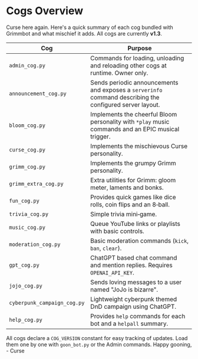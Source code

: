 # Cogs Overview

Curse here again. Here's a quick summary of each cog bundled with Grimmbot and
what mischief it adds. All cogs are currently **v1.3**.

| Cog | Purpose |
| --- | ------- |
| `admin_cog.py` | Commands for loading, unloading and reloading other cogs at runtime. Owner only. |
| `announcement_cog.py` | Sends periodic announcements and exposes a `serverinfo` command describing the configured server layout. |
| `bloom_cog.py` | Implements the cheerful Bloom personality with `*play` music commands and an EPIC musical trigger. |
| `curse_cog.py` | Implements the mischievous Curse personality. |
| `grimm_cog.py` | Implements the grumpy Grimm personality. |
| `grimm_extra_cog.py` | Extra utilities for Grimm: gloom meter, laments and bonks. |
| `fun_cog.py` | Provides quick games like dice rolls, coin flips and an 8‑ball. |
| `trivia_cog.py` | Simple trivia mini‑game. |
| `music_cog.py` | Queue YouTube links or playlists with basic controls. |
| `moderation_cog.py` | Basic moderation commands (`kick`, `ban`, `clear`). |
| `gpt_cog.py` | ChatGPT based chat command and mention replies. Requires `OPENAI_API_KEY`. |
| `jojo_cog.py` | Sends loving messages to a user named "JoJo is bizarre". |
| `cyberpunk_campaign_cog.py` | Lightweight cyberpunk themed DnD campaign using ChatGPT. |
| `help_cog.py` | Provides `help` commands for each bot and a `helpall` summary. |

All cogs declare a `COG_VERSION` constant for easy tracking of updates. Load them one by one with `goon_bot.py` or the Admin commands.
Happy gooning, - Curse
